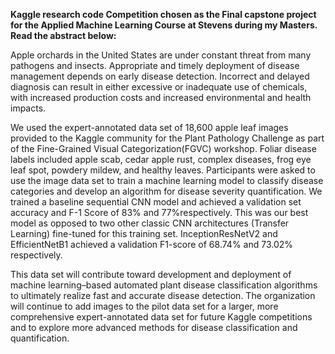 **Kaggle research code Competition chosen as the Final capstone project for the Applied Machine Learning Course at Stevens during my Masters. Read the abstract below:**

Apple orchards in the United States are under constant threat from many pathogens and insects. Appropriate and timely deployment of disease management depends on early disease detection. Incorrect and delayed diagnosis can result in either excessive or inadequate use of chemicals, with increased production costs and increased environmental and health impacts.

We used the expert-annotated data set of 18,600 apple leaf images provided to the Kaggle community for the Plant Pathology Challenge as part of the Fine-Grained Visual Categorization(FGVC) workshop. Foliar disease labels included apple scab, cedar apple rust, complex diseases, frog eye leaf spot, powdery mildew, and healthy leaves. Participants were asked to use the image data set to train a machine learning model to classify disease categories and develop an algorithm for disease severity quantification. We trained a baseline sequential CNN model and achieved a validation set accuracy and F-1 Score of 83% and 77%respectively. This was our best model as opposed to two other classic CNN architectures (Transfer Learning) fine-tuned for this training set. InceptionResNetV2 and EfficientNetB1 achieved a validation F1-score of 68.74% and 73.02% respectively.

This data set will contribute toward development and deployment of machine learning–based automated plant disease classification algorithms to ultimately realize fast and accurate disease detection. The organization will continue to add images to the pilot data set for a larger, more comprehensive expert-annotated data set for future Kaggle competitions and to explore more advanced methods for disease classification and quantification.
